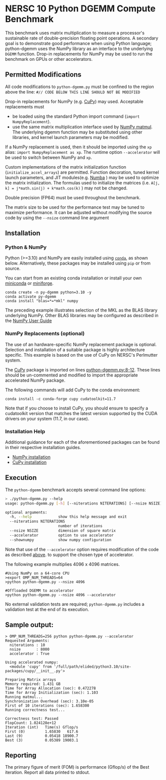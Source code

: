# NERSC 10 Python DGEMM Compute Benchmark

This benchmark uses matrix multiplication 
to measure a processor's sustainable rate of
double-precision floating point operations.
A secondary goal is to demonstrate good
performance when using Python language;
python-dgemm uses the NumPy library
as an interface to the underlying `DGEMM` function.
Drop-in replacements for NumPy may be used
to run the benchmark on GPUs or other accelerators.



## Permitted Modifications

All code modifications to `python-dgemm.py`
must be confined to the region above the line:
`#// CODE BELOW THIS LINE SHOULD NOT BE MODIFIED`

Drop-in replacements for NumPy (e.g. [CuPy](https://cupy.dev)) may used.
Acceptable replacements must
- be loaded using the standard Python import command (`import NumpyReplacement`).
- use the same matrix multiplication interface used by
[NumPy matmul](https://numpy.org/doc/stable/reference/generated/numpy.matmul.html).
The underlying dgemm function may be substituted using other libraries,
and kernel launch parameters may be modified.

If a NumPy replacement is used, then
it should be imported using the `xp` alias: `import NumpyReplacement as xp`.
The runtime option `--accelerator` will be used to switch between NumPy and `xp`.

Custom implementations of the matrix initialization function (`initialize_accel_arrays`)
are permitted. 
Function decoration, tuned kernel launch parameters, and
JIT modules(e.g. [Numba](https://numba.pydata.org/) )
may be used to optimize the matrix initialization.
The formulas used to initialize the matrices
(i.e. `A[j, k] = j*math.sin(j) + k*math.cos(k)` ) may not be changed.

Double precision (FP64) must be used throughout the benchmark.

The matrix size to be used for the performance test may be tuned to maximize performance.
It can be adjusted without modifying the source code by using the `--nsize` command line argument

## Installation

### Python & NumPy

Python (>=3.10) and NumPy are easily installed using
[`conda`](https://docs.conda.io/en/latest/), as shown below.
Alternatively, these packages may be installed using `pip` or from source.

You can start from an existing conda installation or install
your own [miniconda](https://docs.conda.io/en/latest/miniconda.html)
or [miniforge](https://github.com/conda-forge/miniforge).
```
conda create -n py-dgemm python=3.10 -y
conda activate py-dgemm
conda install "blas=*=*mkl" numpy
```
The preceding example illustrates selection of the MKL as the BLAS library underlying NumPy.
Other BLAS libraries may be configured as described in the
[NumPy User Guide](https://docs.conda.io/projects/conda/en/latest/user-guide/concepts/packages.html#installing-numpy-with-blas-variants)


### NumPy Replacements (optional)

The use of an hardware-specific NumPy replacement package is optional.
Selection and installation of a suitable package is highly architecture specific.
This example is based on the use of CuPy on NERSC's Perlmutter system.

The  [CuPy](https://cupy.dev/) package is  imported on lines
[python-dgemm.py:8-12](https://gitlab.com/NERSC/N10-benchmarks/py-dgemm/-/blob/main/python-dgemm.py#L8).
These lines should be un-commented and modified to import the appropriate accelerated NumPy package.

The following commands will add CuPy to the conda environment:
```
conda install -c conda-forge cupy cudatoolkit=11.7
```
Note that if you choose to install CuPy, you should ensure to specify
a cudatoolkit version that matches the latest version
supported by the CUDA drivers on your system (11.7, in our case).


### Installation Help

Additional guidance for each of the aforementioned packages
can be found in their respective installation guides.
- [NumPy installation](https://numpy.org/install/)
- [CuPy installation](https://docs.cupy.dev/en/stable/install.html#installing-cupy-from-conda-forge)



## Execution

The `python-dgemm` benchmark accepts several command line options:
```bash
> ./python-dgemm.py --help
usage: python-dgemm.py [-h] [--niterations NITERATIONS] [--nsize NSIZE] [--accelerator] [--shownumpy]

optional arguments:
  -h, --help            show this help message and exit
  --niterations NITERATIONS
                        number of iterations
  --nsize NSIZE         dimension of square matrix
  --accelerator         option to use accelerator
  --shownumpy           show numpy configuration
```

Note that use of the `--accelerator` option
requires modification of the code as described
[above](https://gitlab.com/NERSC/N10-benchmarks/py-dgemm#permitted-modifications).
to support the chosen type of accelerator.


The following example multiplies 4096 x 4096 matrices.
```
#Using NumPy on a 64-core CPU
>export OMP_NUM_THREADS=64
>python python-dgemm.py --nsize 4096

#Offloaded DGEMM to accelerator
>python python-dgemm.py --nsize 4096 --accelerator
```

No external validation tests are required;
`python-dgemm.py` includes a validation test at the end of its execution.


## Sample output:

```
> OMP_NUM_THREADS=256 python python-dgemm.py --accelerator
Requested Arguments:
  niterations : 10
  nsize       : 8000
  accelerator : True

Using accelerated numpy:
  <module 'cupy' from '/full/path/elided/python3.10/site-packages/cupy/__init__.py'>

Preparing Matrix arrays
Memory required: 1.431 GB
Time for Array Allocation (sec): 0.472278
Time for Array Initialization (sec): 1.103
Running matmul...
Synchronization Overhead (sec): 3.10e-05
First of 10 iterations (sec): 1.658300
Running correctness test...

Correctness test: Passed
FlopCount: 1.024128e+12
Iteration (int)   Time(s) Gflop/s
First (0)         1.65830   617.6
Last (9)          0.05418 18900.7
Best (3)          0.05389 19003.1
```

## Reporting

The primary figure of merit (FOM) is performance (Gflop/s) of the Best iteration.
Report all data printed to stdout.
